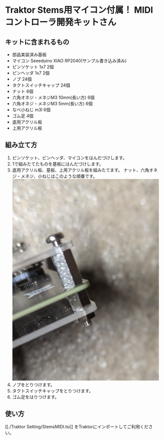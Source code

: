 # Traktor Stems用マイコン付属！ MIDIコントローラ開発キットさん

## キットに含まれるもの

- 部品実装済み基板
- マイコン Seeeduino XIAO RP2040(サンプル書き込み済み)
- ピンソケット 1x7 2個
- ピンヘッダ 1x7 2個
- ノブ 24個
- タクトスイッチキャップ 24個
- ナット 6個
- 六角オネジ・メネジM3 10mm(長い方) 6個
- 六角オネジ・メネジM3 5mm(長い方)  6個
- なべ小ねじ m3l  6個
- ゴム足 4個
- 底用アクリル板
- 上用アクリル板

## 組み立て方

1. ピンソケット、ピンヘッダ、マイコンをはんだづけします。
2. 1で組みたてたものを基板にはんだづけします。
3. 底用アクリル板、基板、上用アクリル板を組みたてます。
ナット、六角オネジ・メネジ、小ねじはこのような順番です。
![picture 0](images/7f1cb6cd50c7bb32835a7ec60418512192629a608fd293ecf4b8e06034ae1c80.png)  
4. ノブをとりつけます。
5. タクトスイッチキャップをとりつけます。
6. ゴム足をはりつけます。


## 使い方
[[./Traktor Setting/StemsMIDI.tsi]] をTraktorにインポートしてご利用ください。
